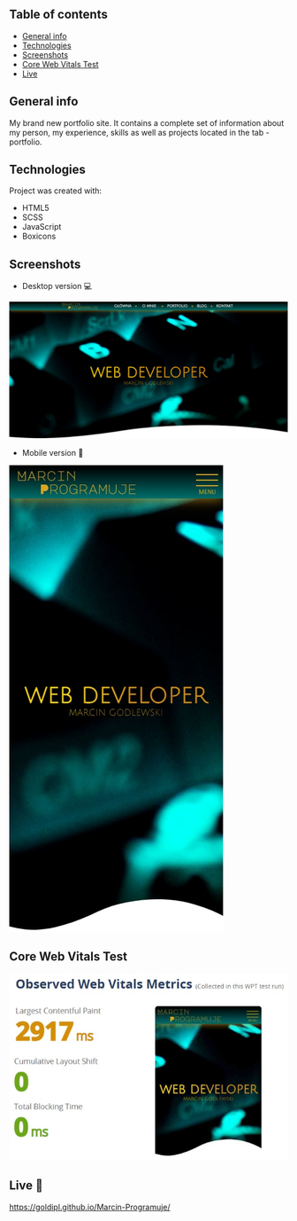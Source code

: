## Table of contents
* [General info](#general-info)
* [Technologies](#technologies)
* [Screenshots](#screenshots)
* [Core Web Vitals Test](#core-web-vitals-test)
* [Live](#live-star2)

## General info
My brand new portfolio site. It contains a complete set of information about my person, my experience, skills as well as projects located in the tab - portfolio.

## Technologies
Project was created with:
* HTML5
* SCSS
* JavaScript
* Boxicons

## Screenshots
* Desktop version :computer:     

![Screenshot](Screen01.jpg) 

* Mobile version :iphone:     

![Screenshot](Screen02.jpg) 

## Core Web Vitals Test   

![Screenshot](Screen03.jpg) 

## Live :star2:
https://goldipl.github.io/Marcin-Programuje/